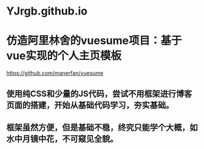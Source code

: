 # YJrgb.github.io

# 仿造阿里林舍的vuesume项目：基于vue实现的个人主页模板
https://github.com/manerfan/vuesume

## 使用纯CSS和少量的JS代码，尝试不用框架进行博客页面的搭建，开始从基础代码学习，夯实基础。
## 框架虽然方便，但是基础不稳，终究只能学个大概，如水中月镜中花，不可窥见全貌。
